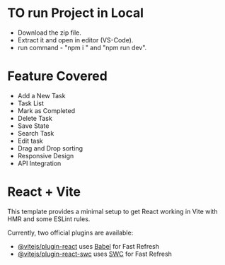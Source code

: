 # TO run Project in Local

- Download the zip file.
-  Extract it and open in editor (VS-Code).
-  run command - "npm i " and "npm run dev".


# Feature Covered
- Add a New Task
- Task List
- Mark as Completed
- Delete Task
- Save State
- Search Task
- Edit task
- Drag and Drop sorting
- Responsive Design
- API Integration

# React + Vite

This template provides a minimal setup to get React working in Vite with HMR and some ESLint rules.

Currently, two official plugins are available:

- [@vitejs/plugin-react](https://github.com/vitejs/vite-plugin-react/blob/main/packages/plugin-react/README.md) uses [Babel](https://babeljs.io/) for Fast Refresh
- [@vitejs/plugin-react-swc](https://github.com/vitejs/vite-plugin-react-swc) uses [SWC](https://swc.rs/) for Fast Refresh
